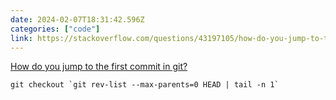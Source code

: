 ```yaml
---
date: 2024-02-07T18:31:42.596Z
categories: ["code"]
link: https://stackoverflow.com/questions/43197105/how-do-you-jump-to-the-first-commit-in-git
---
```

[How do you jump to the first commit in git?](https://stackoverflow.com/questions/43197105/how-do-you-jump-to-the-first-commit-in-git)

```
git checkout `git rev-list --max-parents=0 HEAD | tail -n 1`
```
